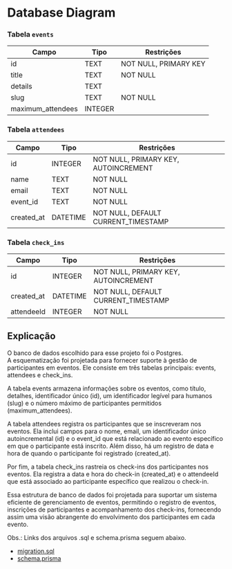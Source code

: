 # Database Diagram

### Tabela `events`

| Campo            | Tipo         | Restrições               |
|------------------|--------------|--------------------------|
| id               | TEXT         | NOT NULL, PRIMARY KEY    |
| title            | TEXT         | NOT NULL                 |
| details          | TEXT         |                          |
| slug             | TEXT         | NOT NULL                 |
| maximum_attendees| INTEGER      |                          |

### Tabela `attendees`

| Campo      | Tipo        | Restrições                                             |
|------------|-------------|--------------------------------------------------------|
| id         | INTEGER     | NOT NULL, PRIMARY KEY, AUTOINCREMENT                  |
| name       | TEXT        | NOT NULL                                               |
| email      | TEXT        | NOT NULL                                               |
| event_id   | TEXT        | NOT NULL                                               |
| created_at | DATETIME    | NOT NULL, DEFAULT CURRENT_TIMESTAMP                   |

### Tabela `check_ins`

| Campo      | Tipo        | Restrições                                             |
|------------|-------------|--------------------------------------------------------|
| id         | INTEGER     | NOT NULL, PRIMARY KEY, AUTOINCREMENT                  |
| created_at | DATETIME    | NOT NULL, DEFAULT CURRENT_TIMESTAMP                   |
| attendeeId | INTEGER     | NOT NULL                                               |

## Explicação

O banco de dados escolhido para esse projeto foi o Postgres.<br>
A esquematização foi projetada para fornecer suporte à gestão de participantes em eventos. Ele consiste em três tabelas principais: events, attendees e check_ins.

A tabela events armazena informações sobre os eventos, como título, detalhes, identificador único (id), um identificador legível para humanos (slug) e o número máximo de participantes permitidos (maximum_attendees).

A tabela attendees registra os participantes que se inscreveram nos eventos. Ela inclui campos para o nome, email, um identificador único autoincremental (id) e o event_id que está relacionado ao evento específico em que o participante está inscrito. Além disso, há um registro de data e hora de quando o participante foi registrado (created_at).

Por fim, a tabela check_ins rastreia os check-ins dos participantes nos eventos. Ela registra a data e hora do check-in (created_at) e o attendeeId que está associado ao participante específico que realizou o check-in.

Essa estrutura de banco de dados foi projetada para suportar um sistema eficiente de gerenciamento de eventos, permitindo o registro de eventos, inscrições de participantes e acompanhamento dos check-ins, fornecendo assim uma visão abrangente do envolvimento dos participantes em cada evento.


Obs.: Links dos arquivos .sql e schema.prisma seguem abaixo.
- [migration.sql](https://github.com/JhonataAugust0/devops_nlw/blob/master/prisma/migrations/20240401194747_setup/migration.sql)
- [schema.prisma](https://github.com/JhonataAugust0/devops_nlw/blob/master/prisma/schema.prisma)